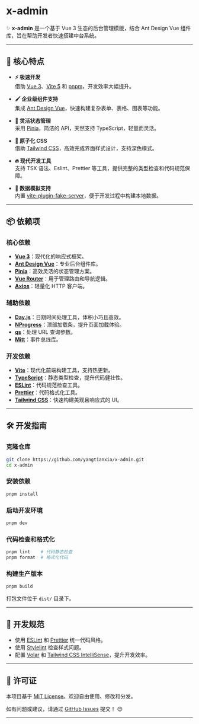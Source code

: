 # x-admin

✨ **x-admin** 是一个基于 Vue 3 生态的后台管理模版，结合 Ant Design Vue 组件库，旨在帮助开发者快速搭建中台系统。

---

## 🎯 核心特点

- **⚡ 极速开发**  
  借助 [Vue 3](https://github.com/vuejs/core)、[Vite 5](https://github.com/vitejs/vite) 和 [pnpm](https://pnpm.io/)，开发效率大幅提升。  

- **🖌️ 企业级组件支持**  
  集成 [Ant Design Vue](https://next.antdv.com/components/overview)，快速构建复杂表单、表格、图表等功能。  

- **🍍 灵活状态管理**  
  采用 [Pinia](https://pinia.vuejs.org/)，简洁的 API，天然支持 TypeScript，轻量而灵活。  

- **🎨 原子化 CSS**  
  借助 [Tailwind CSS](https://tailwindcss.com/docs/installation)，高效完成界面样式设计，支持深色模式。  

- **🔥 现代开发工具**  
  支持 TSX 语法、Eslint、Prettier 等工具，提供完整的类型检查和代码规范保障。  

- **💾 数据模拟支持**  
  内置 [vite-plugin-fake-server](https://github.com/condorheroblog/vite-plugin-fake-server)，便于开发过程中构建本地数据。

---

## 📦 依赖项

### 核心依赖

- **[Vue 3](https://github.com/vuejs/core)**：现代化的响应式框架。  
- **[Ant Design Vue](https://next.antdv.com/components/overview)**：专业后台组件库。  
- **[Pinia](https://pinia.vuejs.org/)**：高效灵活的状态管理方案。  
- **[Vue Router](https://router.vuejs.org/)**：用于管理路由和导航逻辑。  
- **[Axios](https://axios-http.com/)**：轻量化 HTTP 客户端。  

### 辅助依赖

- **[Day.js](https://day.js.org/)**：日期时间处理工具，体积小巧且高效。  
- **[NProgress](https://ricostacruz.com/nprogress/)**：顶部加载条，提升页面加载体验。  
- **[qs](https://github.com/ljharb/qs)**：处理 URL 查询参数。  
- **[Mitt](https://github.com/developit/mitt)**：事件总线库。  

### 开发依赖

- **[Vite](https://vitejs.dev/)**：现代化前端构建工具，支持热更新。  
- **[TypeScript](https://www.typescriptlang.org/)**：静态类型检查，提升代码健壮性。  
- **[ESLint](https://eslint.org/)**：代码规范检查工具。  
- **[Prettier](https://prettier.io/)**：代码格式化工具。  
- **[Tailwind CSS](https://tailwindcss.com/docs/installation)**：快速构建美观且响应式的 UI。  

---

## 🛠️ 开发指南

### 克隆仓库

```bash
git clone https://github.com/yangtianxia/x-admin.git
cd x-admin
```

### 安装依赖

```bash
pnpm install
```

### 启动开发环境

```bash
pnpm dev
```

### 代码检查和格式化

```bash
pnpm lint    # 代码静态检查
pnpm format  # 格式化代码
```

### 构建生产版本

```bash
pnpm build
```

打包文件位于 `dist/` 目录下。

---

## 🚦 开发规范

- 使用 [ESLint](https://eslint.org/) 和 [Prettier](https://prettier.io/) 统一代码风格。  
- 使用 [Stylelint](https://stylelint.io/) 检查样式问题。  
- 配置 [Volar](https://marketplace.visualstudio.com/items?itemName=Vue.volar) 和 [Tailwind CSS IntelliSense](https://marketplace.visualstudio.com/items?itemName=bradlc.vscode-tailwindcss)，提升开发效率。  

---

## 📜 许可证

本项目基于 [MIT License](https://opensource.org/licenses/MIT)。欢迎自由使用、修改和分发。

如有问题或建议，请通过 [GitHub Issues](https://github.com/yangtianxia/x-admin/issues) 提交！ 😊

---
